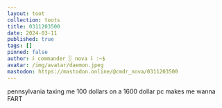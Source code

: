 ```yaml
---
layout: toot
collection: toots
title: 0311203500
date: 2024-03-11
published: true
tags: []
pinned: false
author: ⸸ commander ░ nova ⸸ :~$
avatar: /img/avatar/daemon.jpeg
mastodon: https://mastodon.online/@cmdr_nova/0311203500
---
```


pennsylvania taxing me 100 dollars on a 1600 dollar pc makes me wanna FART
